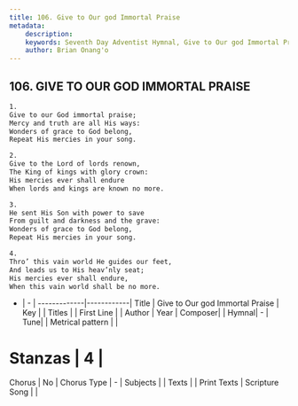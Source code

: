 ```yaml
---
title: 106. Give to Our god Immortal Praise
metadata:
    description: 
    keywords: Seventh Day Adventist Hymnal, Give to Our god Immortal Praise, , 
    author: Brian Onang'o
---
```



## 106. GIVE TO OUR GOD IMMORTAL PRAISE

```txt
1.
Give to our God immortal praise;
Mercy and truth are all His ways:
Wonders of grace to God belong,
Repeat His mercies in your song.

2.
Give to the Lord of lords renown,
The King of kings with glory crown:
His mercies ever shall endure
When lords and kings are known no more.

3.
He sent His Son with power to save
From guilt and darkness and the grave:
Wonders of grace to God belong,
Repeat His mercies in your song.

4.
Thro’ this vain world He guides our feet,
And leads us to His heav’nly seat;
His mercies ever shall endure,
When this vain world shall be no more.
```

- |   -  |
-------------|------------|
Title | Give to Our god Immortal Praise |
Key |  |
Titles |  |
First Line |  |
Author | 
Year | 
Composer|  |
Hymnal|  - |
Tune|  |
Metrical pattern | |
# Stanzas | 4 |
Chorus | No |
Chorus Type | - |
Subjects |  |
Texts |  |
Print Texts | 
Scripture Song |  |
  
